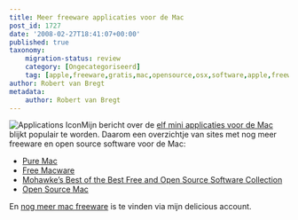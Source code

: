 ```yaml
---
title: Meer freeware applicaties voor de Mac
post_id: 1727
date: '2008-02-27T18:41:07+00:00'
published: true
taxonomy:
    migration-status: review
    category: [Ongecategoriseerd]
    tag: [apple,freeware,gratis,mac,opensource,osx,software,apple,freeware,gratis,mac,opensource,osx,software]
author: Robert van Bregt
metadata:
    author: Robert van Bregt
---
```

![Applications Icon](http://breggologisch.files.wordpress.com/2008/02/applications.thumbnail.png)Mijn bericht over de [elf mini applicaties voor de Mac](http://breggologisch.wordpress.com/2007/12/28/elf-mini-applications-voor-de-mac/) blijkt populair te worden. Daarom een overzichtje van sites met nog meer freeware en open source software voor de Mac:

- [Pure Mac](http://www.pure-mac.com/)
- [Free Macware](http://www.freemacware.com/)
- [Mohawke’s Best of the Best Free and Open Source Software Collection](http://www.digitaldarknet.net/thelist/index.php?page=macintosh)
- [Open Source Mac](http://www.opensourcemac.org/)

En [nog meer mac freeware](http://del.icio.us/breggol/mac%2Bfreeware) is te vinden via mijn delicious account.
